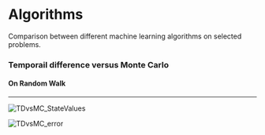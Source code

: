 # Algorithms
Comparison between different machine learning algorithms on selected problems.

### Temporail difference versus Monte Carlo
#### On Random Walk
-------
![TDvsMC_StateValues](/Algo/Images/TDvsMC_StateValues.png?raw=true "Estimated
value")

![TDvsMC_error](/Algo/Images/TDvsMC_error.png?raw=true "Empirical RMS error,
averaged over states")
